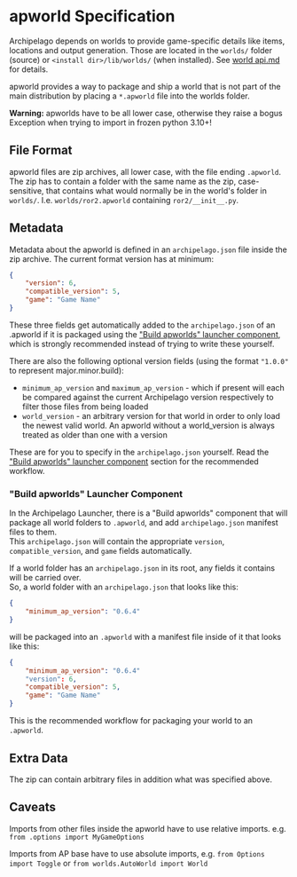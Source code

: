 # apworld Specification

Archipelago depends on worlds to provide game-specific details like items, locations and output generation.
Those are located in the `worlds/` folder (source) or `<install dir>/lib/worlds/` (when installed).
See [world api.md](world%20api.md) for details.

apworld provides a way to package and ship a world that is not part of the main distribution by placing a `*.apworld`
file into the worlds folder.

**Warning:** apworlds have to be all lower case, otherwise they raise a bogus Exception when trying to import in frozen python 3.10+!


## File Format

apworld files are zip archives, all lower case, with the file ending `.apworld`.
The zip has to contain a folder with the same name as the zip, case-sensitive, that contains what would normally be in
the world's folder in `worlds/`. I.e. `worlds/ror2.apworld` containing `ror2/__init__.py`.


## Metadata

Metadata about the apworld is defined in an `archipelago.json` file inside the zip archive.
The current format version has at minimum:
```json
{
    "version": 6,
    "compatible_version": 5,
    "game": "Game Name"
}
```

These three fields get automatically added to the `archipelago.json` of an .apworld if it is packaged using the
["Build apworlds" launcher component](#build-apworlds-launcher-component),
which is strongly recommended instead of trying to write these yourself.

There are also the following optional version fields (using the format `"1.0.0"` to represent major.minor.build):
* `minimum_ap_version` and `maximum_ap_version` - which if present will each be compared against the current
  Archipelago version respectively to filter those files from being loaded
* `world_version` - an arbitrary version for that world in order to only load the newest valid world.
  An apworld without a world_version is always treated as older than one with a version

These are for you to specify in the `archipelago.json` yourself.
Read the ["Build apworlds" launcher component](#build-apworlds-launcher-component) section for the recommended workflow.

### "Build apworlds" Launcher Component

In the Archipelago Launcher, there is a "Build apworlds" component that will package all world folders to `.apworld`,
and add `archipelago.json` manifest files to them.  
This `archipelago.json` will contain the appropriate `version`, `compatible_version`, and `game` fields automatically.

If a world folder has an `archipelago.json` in its root, any fields it contains will be carried over.  
So, a world folder with an `archipelago.json` that looks like this:

```json
{
    "minimum_ap_version": "0.6.4"
}
```

will be packaged into an `.apworld` with a manifest file inside of it that looks like this:

```json
{
    "minimum_ap_version": "0.6.4"
    "version": 6,
    "compatible_version": 5,
    "game": "Game Name"
}
```

This is the recommended workflow for packaging your world to an `.apworld`.

## Extra Data

The zip can contain arbitrary files in addition what was specified above.


## Caveats

Imports from other files inside the apworld have to use relative imports. e.g. `from .options import MyGameOptions`

Imports from AP base have to use absolute imports, e.g. `from Options import Toggle` or
`from worlds.AutoWorld import World`
